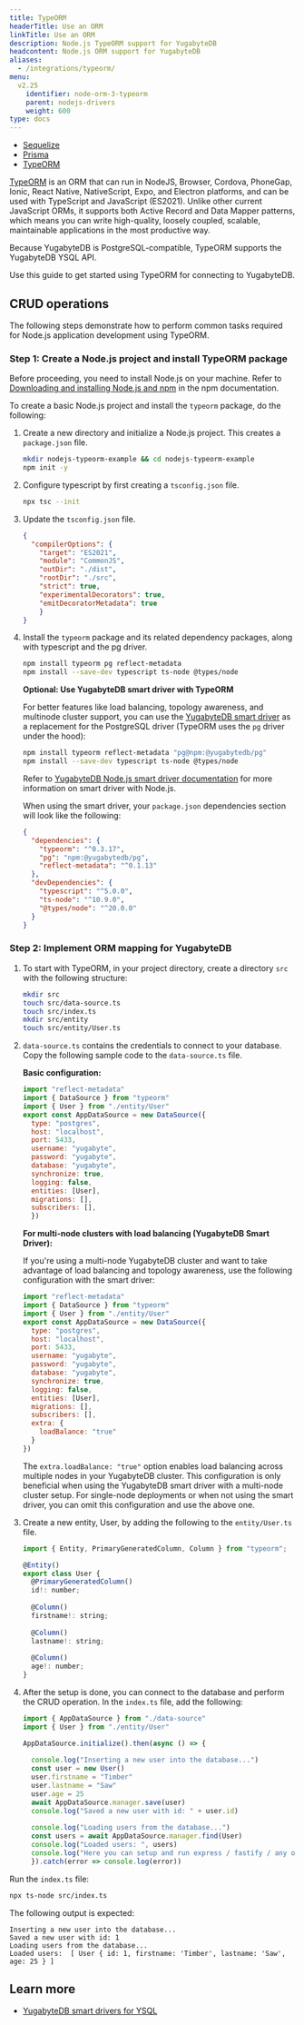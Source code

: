```yaml
---
title: TypeORM
headerTitle: Use an ORM
linkTitle: Use an ORM
description: Node.js TypeORM support for YugabyteDB
headcontent: Node.js ORM support for YugabyteDB
aliases:
  - /integrations/typeorm/
menu:
  v2.25
    identifier: node-orm-3-typeorm
    parent: nodejs-drivers
    weight: 600
type: docs
---
```


<ul class="nav nav-tabs-alt nav-tabs-yb">
  <li >
    <a href="../sequelize/" class="nav-link ">
      <i class="fa-brands fa-node-js" aria-hidden="true"></i>
      Sequelize
    </a>
  </li>
  <li >
    <a href="../prisma/" class="nav-link ">
      <i class="fa-brands fa-node-js" aria-hidden="true"></i>
      Prisma
    </a>
  </li>
  <li >
    <a href="../typeorm/" class="nav-link active">
      <i class="fa-brands fa-node-js" aria-hidden="true"></i>
      TypeORM
    </a>
  </li>
</ul>

[TypeORM](https://typeorm.io/) is an ORM that can run in NodeJS, Browser, Cordova, PhoneGap, Ionic, React Native, NativeScript, Expo, and Electron platforms, and can be used with TypeScript and JavaScript (ES2021). Unlike other current JavaScript ORMs, it supports both Active Record and Data Mapper patterns, which means you can write high-quality, loosely coupled, scalable, maintainable applications in the most productive way.

Because YugabyteDB is PostgreSQL-compatible, TypeORM supports the YugabyteDB YSQL API.

Use this guide to get started using TypeORM for connecting to YugabyteDB.

## CRUD operations

The following steps demonstrate how to perform common tasks required for Node.js application development using TypeORM.

### Step 1: Create a Node.js project and install TypeORM package

Before proceeding, you need to install Node.js on your machine. Refer to [Downloading and installing Node.js and npm](https://docs.npmjs.com/downloading-and-installing-node-js-and-npm#using-a-node-installer-to-install-node-js-and-npm) in the npm documentation.

To create a basic Node.js project and install the `typeorm` package, do the following:

1. Create a new directory and initialize a Node.js project. This creates a `package.json` file.

    ```sh
    mkdir nodejs-typeorm-example && cd nodejs-typeorm-example
    npm init -y
    ```

1. Configure typescript by first creating a `tsconfig.json` file.

    ```sh
    npx tsc --init
    ```

1. Update the `tsconfig.json` file.

    ```json
    {
      "compilerOptions": {
        "target": "ES2021",
        "module": "CommonJS",
        "outDir": "./dist",
        "rootDir": "./src",
        "strict": true,
        "experimentalDecorators": true,
        "emitDecoratorMetadata": true
        }
    }
    ```

1. Install the `typeorm` package and its related dependency packages, along with typescript and the pg driver.

    ```sh
    npm install typeorm pg reflect-metadata
    npm install --save-dev typescript ts-node @types/node
    ```

    **Optional: Use YugabyteDB smart driver with TypeORM**

    For better features like load balancing, topology awareness, and multinode cluster support, you can use the [YugabyteDB smart driver](../../smart-drivers/) as a replacement for the PostgreSQL driver (TypeORM uses the `pg` driver under the hood):

    ```sh
    npm install typeorm reflect-metadata "pg@npm:@yugabytedb/pg"
    npm install --save-dev typescript ts-node @types/node
    ```

    Refer to [YugabyteDB Node.js smart driver documentation](../../nodejs/yugabyte-node-driver/) for more information on smart driver with Node.js.

    When using the smart driver, your `package.json` dependencies section will look like the following:

    ```json
    {
      "dependencies": {
        "typeorm": "^0.3.17",
        "pg": "npm:@yugabytedb/pg",
        "reflect-metadata": "^0.1.13"
      },
      "devDependencies": {
        "typescript": "^5.0.0",
        "ts-node": "^10.9.0",
        "@types/node": "^20.0.0"
      }
    }
    ```

### Step 2: Implement ORM mapping for YugabyteDB

1. To start with TypeORM, in your project directory, create a directory `src` with the following structure:

    ```sh
    mkdir src
    touch src/data-source.ts
    touch src/index.ts
    mkdir src/entity
    touch src/entity/User.ts
    ```

1. `data-source.ts` contains the credentials to connect to your database. Copy the following sample code to the `data-source.ts` file.

    **Basic configuration:**

    ```js
    import "reflect-metadata"
    import { DataSource } from "typeorm"
    import { User } from "./entity/User"
    export const AppDataSource = new DataSource({
      type: "postgres",
      host: "localhost",
      port: 5433,
      username: "yugabyte",
      password: "yugabyte",
      database: "yugabyte",
      synchronize: true,
      logging: false,
      entities: [User],
      migrations: [],
      subscribers: [],
      })
    ```

    **For multi-node clusters with load balancing (YugabyteDB Smart Driver):**

    If you're using a multi-node YugabyteDB cluster and want to take advantage of load balancing and topology awareness, use the following configuration with the smart driver:

    ```js
    import "reflect-metadata"
    import { DataSource } from "typeorm"
    import { User } from "./entity/User"
    export const AppDataSource = new DataSource({
      type: "postgres",
      host: "localhost",
      port: 5433,
      username: "yugabyte",
      password: "yugabyte",
      database: "yugabyte",
      synchronize: true,
      logging: false,
      entities: [User],
      migrations: [],
      subscribers: [],
      extra: {
        loadBalance: "true"
      }
    })
    ```

    The `extra.loadBalance: "true"` option enables load balancing across multiple nodes in your YugabyteDB cluster. This configuration is only beneficial when using the YugabyteDB smart driver with a multi-node cluster setup. For single-node deployments or when not using the smart driver, you can omit this configuration and use the above one.

1. Create a new entity, User, by adding the following to the `entity/User.ts` file.

    ```js
    import { Entity, PrimaryGeneratedColumn, Column } from "typeorm";
    
    @Entity()
    export class User {
      @PrimaryGeneratedColumn()
      id!: number;
      
      @Column()
      firstname!: string;
      
      @Column()
      lastname!: string;
      
      @Column()
      age!: number;
    }
    ```

1. After the setup is done, you can connect to the database and perform the CRUD operation. In the `index.ts` file, add the following:

    ```js
    import { AppDataSource } from "./data-source"
    import { User } from "./entity/User"
    
    AppDataSource.initialize().then(async () => {
      
      console.log("Inserting a new user into the database...")
      const user = new User()
      user.firstname = "Timber"
      user.lastname = "Saw"
      user.age = 25
      await AppDataSource.manager.save(user)
      console.log("Saved a new user with id: " + user.id)
      
      console.log("Loading users from the database...")
      const users = await AppDataSource.manager.find(User)
      console.log("Loaded users: ", users)
      console.log("Here you can setup and run express / fastify / any other framework.")
      }).catch(error => console.log(error))
    ```

Run the `index.ts` file:

``` sh
npx ts-node src/index.ts
```

The following output is expected:

```text
Inserting a new user into the database...
Saved a new user with id: 1
Loading users from the database...
Loaded users:  [ User { id: 1, firstname: 'Timber', lastname: 'Saw', age: 25 } ]
```

## Learn more

- [YugabyteDB smart drivers for YSQL](../../smart-drivers/)
